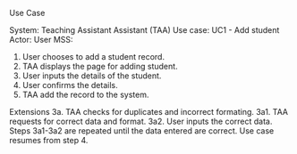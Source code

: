 Use Case

System: Teaching Assistant Assistant (TAA)
Use case: UC1 - Add student
Actor: User
MSS:

1. User chooses to add a student record.
2. TAA displays the page for adding student.
3. User inputs the details of the student.
4. User confirms the details.
5. TAA add the record to the system.

Extensions
3a. TAA checks for duplicates and incorrect formating.
3a1. TAA requests for correct data and format.
3a2. User inputs the correct data.
Steps 3a1-3a2 are repeated until the data entered are correct.
Use case resumes from step 4.
